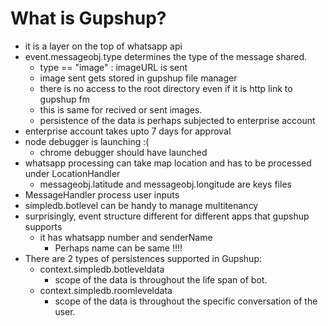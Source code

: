 # What is Gupshup?
* it is a layer on the top of whatsapp api
* event.messageobj.type determines the type of the message shared.
  * type == "image" : imageURL is sent
   * image sent gets stored in gupshup file manager
   * there is no access to the root directory even if it is http link to gupshup fm
   * this is same for recived or sent images.
   * persistence of the data is perhaps subjected to enterprise account
* enterprise account takes upto 7 days for approval
* node debugger is launching :(
  * chrome debugger should have launched
* whatsapp processing can take map location and has to be processed under LocationHandler 
   * messageobj.latitude and messageobj.longitude are keys files
* MessageHandler process user inputs
* simpledb.botlevel can be handy to manage multitenancy
* surprisingly, event structure different for different apps that gupshup supports
  * it has whatsapp number and senderName
    * Perhaps name can be same !!!!
* There are 2 types of persistences supported in Gupshup:
  * context.simpledb.botleveldata
    * scope of the data is throughout the life span of bot.
  * context.simpledb.roomleveldata
    * scope of the data is throughout the specific conversation of the user.
